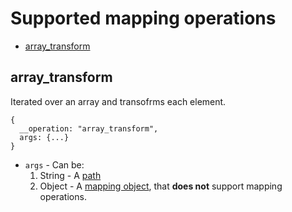 # Supported mapping operations
* [array_transform](#array_transform)



## array_transform
Iterated over an array and transofrms each element.
```
{
  __operation: "array_transform",
  args: {...}
}
```

* `args` - Can be:
    1. String - A [path](README.md#path)
    2. Object - A [mapping object](README.md#mapping-object), that **does not** support mapping operations.